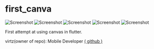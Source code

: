 # first_canva

<!-- <img src="https://github.com/virtz/first_canvas/blob/main/screenshots/triangle.png",width:"150px" height="400" hspace="5" vspace="20"/>
<img src="https://github.com/virtz/first_canvas/blob/main/screenshots/arc.png",width:"150px" height="400" hspace="5" vspace="20"/>
<img src="https://github.com/virtz/first_canvas/blob/main/screenshots/circle.png",width:"150px" height="400" hspace="5" vspace="20"/>
<img src="https://github.com/virtz/first_canvas/blob/main/screenshots/rectangle.png",width:"150px" height="400" hspace="5" vspace="20"/> -->
<!-- 
<img src="https://github.com/virtz/first_canvas/blob/main/screenshots/arc.png",width:"150px" height="400"  vspace="20"> -->
![Screenshot](/screenshots/line.png)
![Screenshot](/screenshots/arc.png)
![Screenshot](/screenshots/circle.png)
![Screenshot](/screenshots/rectangle.png)
![Screenshot](/screenshots/triangle.png)

First attempt at using canvas in flutter.

virtz(owner of repo): Mobile Developer [( github )](https://github.com/virtz)
